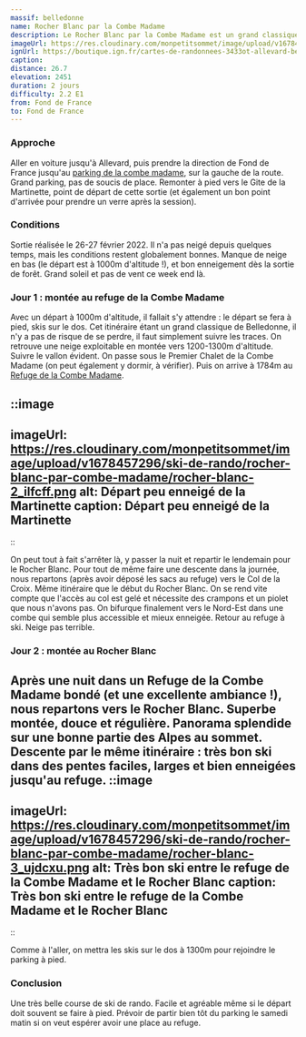 ```yaml
---
massif: belledonne
name: Rocher Blanc par la Combe Madame 
description: Le Rocher Blanc par la Combe Madame est un grand classique de ski de randonnée dans le massif de Belledonne. La montée est douce et régulière, le ski très agréable. Prévoir de passer une nuit au Refuge de la Combe Madame (non gardé) pour un week end montagne inoubliable.  
imageUrl: https://res.cloudinary.com/monpetitsommet/image/upload/v1678457296/ski-de-rando/rocher-blanc-par-combe-madame/rocher-blanc-1_dqbfnf.png
ignUrl: https://boutique.ign.fr/cartes-de-randonnees-3433ot-allevard-belledone-nord-9782758552352-6.html
caption:
distance: 26.7
elevation: 2451
duration: 2 jours
difficulty: 2.2 E1
from: Fond de France
to: Fond de France
---
```


### Approche
Aller en voiture jusqu'à Allevard, puis prendre la direction de Fond de France jusqu'au [parking de la combe madame](https://www.google.com/maps/place/Parking+du+refuge+de+Combe+Madame/@45.281994,6.0741579,17.84z/data=!4m17!1m10!3m9!1s0x478a46079fc1ee31:0x3ba23edcb18af842!2sGite+de+la+Martinette!5m2!4m1!1i2!8m2!3d45.2815308!4d6.0763032!16s%2Fg%2F1tdvt66y!3m5!1s0x478a456dee34cd8f:0x9a1d3a807696c14e!8m2!3d45.2821597!4d6.0745065!16s%2Fg%2F11h5fxhsnc), sur la gauche de la route. Grand parking, pas de soucis de place. Remonter à pied vers le Gite de la Martinette, point de départ de cette sortie (et également un bon point d'arrivée pour prendre un verre après la session).


### Conditions
Sortie réalisée le 26-27 février 2022. Il n'a pas neigé depuis quelques temps, mais les conditions restent globalement bonnes. Manque de neige en bas (le départ est à 1000m d'altitude !), et bon enneigement dès la sortie de forêt. Grand soleil et pas de vent ce week end là.


### Jour 1 : montée au refuge de la Combe Madame
Avec un départ à 1000m d'altitude, il fallait s'y attendre : le départ se fera à pied, skis sur le dos. Cet itinéraire étant un grand classique de Belledonne, il n'y a pas de risque de se perdre, il faut simplement suivre les traces. On retrouve une neige exploitable en montée vers 1200-1300m d'altitude. Suivre le vallon évident. On passe sous le Premier Chalet de la Combe Madame (on peut également y dormir, à vérifier). Puis on arrive à 1784m au [Refuge de la Combe Madame](/refuges/refuge-de-la-combe-madame).

::image
---
imageUrl: https://res.cloudinary.com/monpetitsommet/image/upload/v1678457296/ski-de-rando/rocher-blanc-par-combe-madame/rocher-blanc-2_ilfcff.png
alt: Départ peu enneigé de la Martinette
caption: Départ peu enneigé de la Martinette
---
::

On peut tout à fait s'arrêter là, y passer la nuit et repartir le lendemain pour le Rocher Blanc.
Pour tout de même faire une descente dans la journée, nous repartons (après avoir déposé les sacs au refuge) vers le Col de la Croix. Même itinéraire que le début du Rocher Blanc. On se rend vite compte que l'accès au col est gelé et nécessite des crampons et un piolet que nous n'avons pas. On bifurque finalement vers le Nord-Est dans une combe qui semble plus accessible et mieux enneigée. Retour au refuge à ski. Neige pas terrible.  


### Jour 2 : montée au Rocher Blanc

Après une nuit dans un Refuge de la Combe Madame bondé (et une excellente ambiance !), nous repartons vers le Rocher Blanc. Superbe montée, douce et régulière. Panorama splendide sur une bonne partie des Alpes au sommet. Descente par le même itinéraire : très bon ski dans des pentes faciles, larges et bien enneigées jusqu'au refuge.
::image
---
imageUrl: https://res.cloudinary.com/monpetitsommet/image/upload/v1678457296/ski-de-rando/rocher-blanc-par-combe-madame/rocher-blanc-3_ujdcxu.png
alt: Très bon ski entre le refuge de la Combe Madame et le Rocher Blanc
caption: Très bon ski entre le refuge de la Combe Madame et le Rocher Blanc
---
::

Comme à l'aller, on mettra les skis sur le dos à 1300m pour rejoindre le parking à pied.

### Conclusion
Une très belle course de ski de rando. Facile et agréable même si le départ doit souvent se faire à pied. Prévoir de partir bien tôt du parking le samedi matin si on veut espérer avoir une place au refuge.

